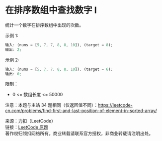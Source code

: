 # 在排序数组中查找数字 I

统计一个数字在排序数组中出现的次数。

示例 1:

```js
输入: (nums = [5, 7, 7, 8, 8, 10]), (target = 8);
输出: 2;
```

示例 2:

```js
输入: (nums = [5, 7, 7, 8, 8, 10]), (target = 6);
输出: 0;
```

限制：

- 0 <= 数组长度 <= 50000

注意：本题与主站 34 题相同（仅返回值不同）：https://leetcode-cn.com/problems/find-first-and-last-position-of-element-in-sorted-array/

来源：力扣（LeetCode）  
链接：[LeetCode 原题](https://leetcode-cn.com/problems/zai-pai-xu-shu-zu-zhong-cha-zhao-shu-zi-lcof)  
著作权归领扣网络所有。商业转载请联系官方授权，非商业转载请注明出处。
